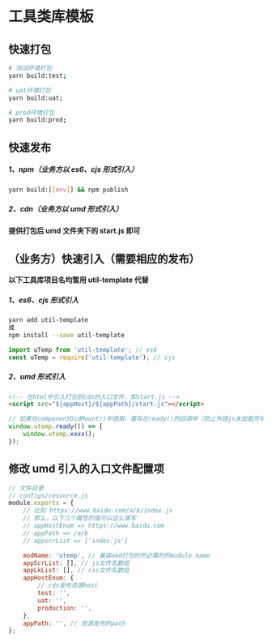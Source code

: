 # 工具类库模板

## 快速打包

```sh
# 测试环境打包
yarn build:test;

# uat环境打包
yarn build:uat;

# prod环境打包
yarn build:prod;
```

## 快速发布

##### 1、npm（业务方以 es6、cjs 形式引入）

```sh
yarn build:[[env]] && npm publish
```

##### 2、cdn（业务方以 umd 形式引入）

**提供打包后 umd 文件夹下的 start.js 即可**

## （业务方）快速引入（需要相应的发布）

**以下工具库项目名均暂用 util-template 代替**

##### 1、es6、cjs 形式引入

```sh
yarn add util-template
或
npm install --save util-template
```

```js
import uTemp from 'util-template'; // es6
const uTemp = require('util-template'); // cjs
```

##### 2、umd 形式引入

```html
<!-- 在html中引入打包到cdn的入口文件，即start.js -->
<script src="${appHost}/${appPath}/start.js"></script>
```

```js
// 如果在componentDidMount()中调用，需写在ready()的回调中（防止外链js未加载完毕）
window.utemp.ready(() => {
	window.utemp.xxxx();
});
```

## 修改 umd 引入的入口文件配置项

```js
// 文件目录
// configs/resource.js
module.exports = {
	// 比如 https://www.baidu.com/a/b/index.js
	// 那么，以下几个属性的值可以这么填写
	// appHostEnum => https://www.baidu.com
	// appPath => /a/b
	// appscrList => ['index.js']

	modName: 'utemp', // 兼容amd打包时所必需的的module name
	appScrList: [], // js文件名数组
	appLkList: [], // css文件名数组
	appHostEnum: {
		// cdn发布资源host
		test: '',
		uat: '',
		production: '',
	},
	appPath: '', // 资源发布的path
};
```
